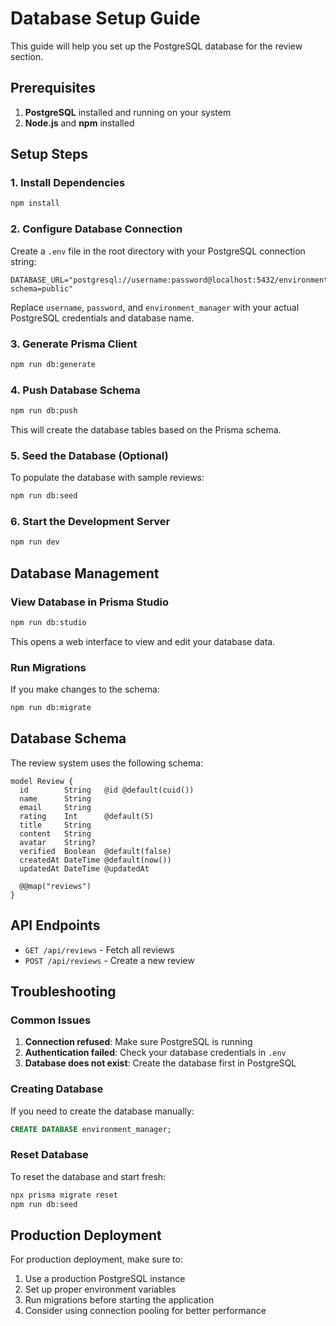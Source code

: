 # Database Setup Guide

This guide will help you set up the PostgreSQL database for the review section.

## Prerequisites

1. **PostgreSQL** installed and running on your system
2. **Node.js** and **npm** installed

## Setup Steps

### 1. Install Dependencies

```bash
npm install
```

### 2. Configure Database Connection

Create a `.env` file in the root directory with your PostgreSQL connection string:

```env
DATABASE_URL="postgresql://username:password@localhost:5432/environment_manager?schema=public"
```

Replace `username`, `password`, and `environment_manager` with your actual PostgreSQL credentials and database name.

### 3. Generate Prisma Client

```bash
npm run db:generate
```

### 4. Push Database Schema

```bash
npm run db:push
```

This will create the database tables based on the Prisma schema.

### 5. Seed the Database (Optional)

To populate the database with sample reviews:

```bash
npm run db:seed
```

### 6. Start the Development Server

```bash
npm run dev
```

## Database Management

### View Database in Prisma Studio

```bash
npm run db:studio
```

This opens a web interface to view and edit your database data.

### Run Migrations

If you make changes to the schema:

```bash
npm run db:migrate
```

## Database Schema

The review system uses the following schema:

```prisma
model Review {
  id        String   @id @default(cuid())
  name      String
  email     String
  rating    Int      @default(5)
  title     String
  content   String
  avatar    String?
  verified  Boolean  @default(false)
  createdAt DateTime @default(now())
  updatedAt DateTime @updatedAt

  @@map("reviews")
}
```

## API Endpoints

- `GET /api/reviews` - Fetch all reviews
- `POST /api/reviews` - Create a new review

## Troubleshooting

### Common Issues

1. **Connection refused**: Make sure PostgreSQL is running
2. **Authentication failed**: Check your database credentials in `.env`
3. **Database does not exist**: Create the database first in PostgreSQL

### Creating Database

If you need to create the database manually:

```sql
CREATE DATABASE environment_manager;
```

### Reset Database

To reset the database and start fresh:

```bash
npx prisma migrate reset
npm run db:seed
```

## Production Deployment

For production deployment, make sure to:

1. Use a production PostgreSQL instance
2. Set up proper environment variables
3. Run migrations before starting the application
4. Consider using connection pooling for better performance 